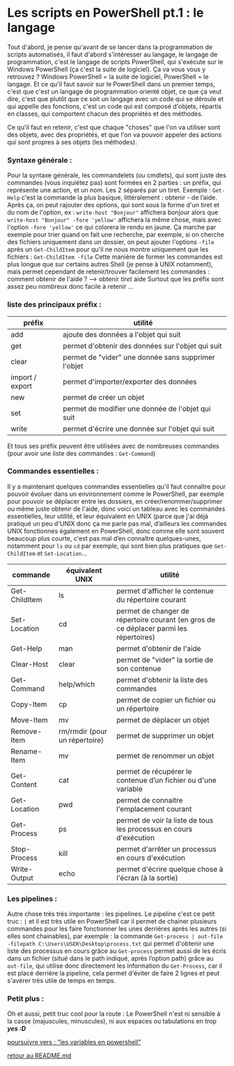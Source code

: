 # Les scripts en PowerShell pt.1 : le langage

Tout d'abord, je pense qu'avant de se lancer dans la programmation de scripts automatisés, il faut d'abord s'intéresser au langage, le langage de programmation, c'est le langage de scripts PowerShell, qui s'exécute sur le Windows PowerShell (ça c'est la suite de logiciel).
Ça va vous vous y retrouvez ? Windows PowerShell = la suite de logiciel, PowerShell = le langage.
 Et ce qu'il faut savoir sur le PowerShell dans un premier temps, c'est que c'est un langage de programmation orienté objet, ce que ça veut dire, c'est que plutôt que ce soit un langage avec un code qui se déroule et qui appelle des fonctions, c'est un code qui est composé d'objets, répartis en classes, qui comportent chacun des propriétés et des méthodes.

Ce qu'il faut en retenir, c'est que chaque "choses" que l'on va utiliser sont des objets, avec des propriétés, et que l'on va pouvoir appeler des actions qui sont propres à ses objets (les méthodes).


### Syntaxe générale :

Pour la syntaxe générale, les commandelets (ou cmdlets), qui sont juste des commandes (vous inquiétez pas) sont formées en 2 parties : un préfix, qui représente une action, et un nom. Les 2 séparés par un tiret. Exemple : ```Get-Help``` c'est la commande la plus basique, littéralement : obtenir - de l’aide.
Après ça, on peut rajouter des options, qui sont sous la forme d'un tiret et du nom de l'option, ex : ```write-host "Bonjour"``` affichera bonjour alors que ```write-host "Bonjour" -fore 'yellow'``` affichera la même chose, mais avec l'option ```-fore 'yellow'``` ce qui colorera le rendu en jaune.
Ça marche par exemple pour trier quand on fait une recherche, par exemple, si on cherche des fichiers uniquement dans un dossier, on peut ajouter l'options ```-file``` après un ```Get-ChildItem``` pour qu'il ne nous montre uniquement que les fichiers : ```Get-ChildItem -file```
Cette manière de former les commandes est plus longue que sur certains autres Shell (je pense à UNIX notamment), mais permet cependant de retenir/trouver facilement les commandes : comment obtenir de l'aide ? --> obtenir *tiret* aide
Surtout que les préfix sont assez peu nombreux donc facile à retenir ...


### liste des principaux préfix :

|préfix | utilité |
|----|--------|
|add| ajoute des données a l'objet qui suit |
|get| permet d'obtenir des données sur l'objet qui suit |
|clear| permet de "vider" une donnée sans supprimer l'objet |
|import / export | permet d'importer/exporter des données |
|new| permet de créer un objet |
|set| permet de modifier une donnée de l'objet qui suit |
|write| permet d'écrire une donnée sur l'objet qui suit |


Et tous ses préfix peuvent être utilisées avec de nombreuses commandes (pour avoir une liste des commandes : ```Get-Command```)

### Commandes essentielles :

Il y a maintenant quelques commandes essentielles qu'il faut connaître pour pouvoir évoluer dans un environnement comme le PowerShell, par exemple pour pouvoir se déplacer entre les dossiers, en créer/renommer/supprimer ou même juste obtenir de l'aide, donc voici un tableau avec les commandes essentielles, leur utilité, et leur équivalent en UNIX (parce que j'ai déjà pratiqué un peu d'UNIX donc ça me parle pas mal, d’ailleurs les commandes UNIX fonctionnes également en PowerShell, donc comme elle sont souvent beaucoup plus courte, c'est pas mal d’en connaître quelques-unes, notamment pour ```ls``` ou ```cd``` par exemple, qui sont bien plus pratiques que ```Get-ChildItem``` et ```Set-Location```…

|commande |équivalent UNIX |utilité |
|----|--------|--------------------|
|Get-ChildItem |ls |permet d'afficher le contenue du répertoire courant |
|Set-Location |cd |permet de changer de répertoire courant (en gros de ce déplacer parmi les répertoires) |
|Get-Help |man |permet d'obtenir de l'aide |
|Clear-Host |clear |permet de "vider" la sortie de son contenue |
|Get-Command |help/which |permet d'obtenir la liste des commandes |
|Copy-Item |cp |permet de copier un fichier ou un répertoire |
|Move-Item |mv |permet de déplacer un objet |
|Remove-Item |rm/rmdir (pour un répertoire) |permet de supprimer un objet |
|Rename-Item |mv |permet de renommer un objet |
|Get-Content |cat |permet de récupérer le contenue d’un fichier ou d'une variable |
|Get-Location |pwd |permet de connaitre l'emplacement courant |
|Get-Process |ps |permet de voir la liste de tous les processus en cours d'exécution |
|Stop-Process |kill |permet d'arrêter un processus en cours d'exécution |
|Write-Output |echo |permet d'écrire quelque chose à l'écran (à la sortie) |

### Les pipelines :

Autre chose très très importante : les pipelines. Le pipeline c'est ce petit truc : ```|``` et il est très utile en PowerShell car il permet de chainer plusieurs commandes pour les faire fonctionner les unes derrières après les autres (si elles sont chainables), par exemple : la commande ```Get-process | out-file -filepath C:\Users\USER\Desktop\process.txt``` qui permet d'obtenir une liste des processus en cours grâce au ```Get-process``` permet aussi de les écris dans un fichier (situé dans le path indiqué, après l’option path) grâce au ```out-file```, qui utilise donc directement les information du ```Get-Process```, car il est placé derrière la pipeline, cela permet d'éviter de faire 2 lignes et peut s'avérer très utile de temps en temps.

### Petit plus : 

Oh et aussi, petit truc cool pour la route :
Le PowerShell n'est ni sensible à la casse (majuscules, minuscules), ni aux espaces ou tabulations en trop 
***yes :D***


[poursuivre vers : "les variables en powershell"](https://github.com/LBROCHARD/cours-linux/blob/main/cours/les_varaiables.md)



[retour au README.md](https://github.com/LBROCHARD/cours-linux)
